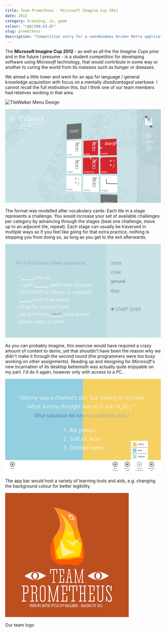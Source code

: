 ```yaml
---
title: Team Prometheus - Microsoft Imagine Cup 2012
date: 2012
category: branding, ui, game
colour: "rgb(200,63,0)"
slug: prometheus
description: "Competition entry for a <em>Windows 8</em> Metro application, that would create playful learning opportunities for people suffering from dyslexia."
---
```


The __Microsoft Imagine Cup 2012__ - as well as all the the _Imagine Cups_ prior and in the future I presume - is a student competition for developing software using _Microsoft_ technology, that would contribute in some way or another to curing the world from its malaises such as hunger or diseases.

We aimed a little lower and went for an app for language / general knowledge acquisition with focus on a mentally _disadvantaged_ userbase. I cannot recall the full motivation this, but I think one of our team members had relatives working in that area.

![TileWalker Menu Design](menu.png)

![TileWalker Stage Design](stage.png)

The format was modelled after vocabulary cards: Each tile in a stage represents a challenge. You would increase your set of available challenges  per category by advancing through the stages (beat one challenge, move up to an adjacent tile, repeat). Each stage can usually be traversed in multiple ways so if you feel like going for that extra practice, nothing is stopping you from doing so, as long as you get to the exit afterwards.

![TxT Quix Screen](quiz.png)

As you can probably imagine, this exercise would have required a crazy amount of content to demo, yet that shouldn't have been the reason why we didn't make it through the second round (the programmers were too busy working on other assignments). Reading up and designing for _Microsoft_'s new incarnation of its desktop behemoth was actually quite enjoyable on my part. I'd do it again, however only with access to a PC.. 

![TileWalker Dyslexia Tools](dyslexia_tools.png)

<p class="caption">The app bar would host a variety of learning tools and aids, e.g. changing the background colour for better legibility.</p>


![Team Prometheus Logo](logo.jpg)

<p class="caption">Our team logo</p>